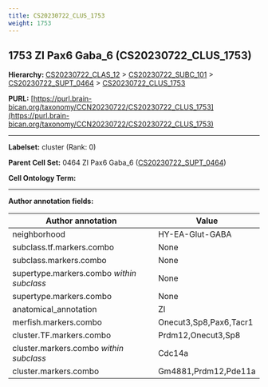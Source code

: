 ```yaml
---
title: CS20230722_CLUS_1753
weight: 1753
---
```

## 1753 ZI Pax6 Gaba_6 (CS20230722_CLUS_1753)
<b>Hierarchy: </b>
[CS20230722_CLAS_12](../CS20230722_CLAS_12) >
[CS20230722_SUBC_101](../CS20230722_SUBC_101) >
[CS20230722_SUPT_0464](../CS20230722_SUPT_0464) >
[CS20230722_CLUS_1753](../CS20230722_CLUS_1753)

**PURL:** [https://purl.brain-bican.org/taxonomy/CCN20230722/CS20230722_CLUS_1753](https://purl.brain-bican.org/taxonomy/CCN20230722/CS20230722_CLUS_1753)

---


**Labelset:** cluster (Rank: 0)

**Parent Cell Set:** 0464 ZI Pax6 Gaba_6 ([CS20230722_SUPT_0464](../CS20230722_SUPT_0464))



**Cell Ontology Term:** 

[MARKER GENES.]: #


---

[TRANSFERRED ANNOTATIONS.]: #


[AUTHOR ANNOTATION FIELDS.]: #


**Author annotation fields:**

| Author annotation | Value |
|-------------------|-------|
|neighborhood|HY-EA-Glut-GABA|
|subclass.tf.markers.combo|None|
|subclass.markers.combo|None|
|supertype.markers.combo _within subclass_|None|
|supertype.markers.combo|None|
|anatomical_annotation|ZI|
|merfish.markers.combo|Onecut3,Sp8,Pax6,Tacr1|
|cluster.TF.markers.combo|Prdm12,Onecut3,Sp8|
|cluster.markers.combo _within subclass_|Cdc14a|
|cluster.markers.combo|Gm4881,Prdm12,Pde11a|
